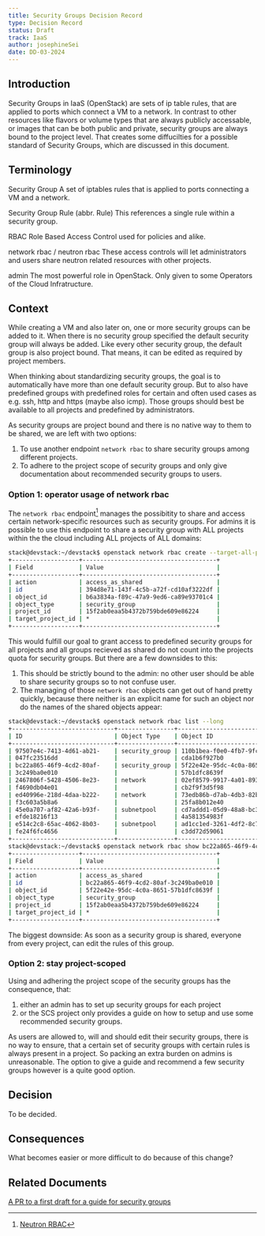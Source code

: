 ```yaml
---
title: Security Groups Decision Record
type: Decision Record
status: Draft
track: IaaS
author: josephineSei
date: DD-03-2024
---
```


## Introduction

Security Groups in IaaS (OpenStack) are sets of ip table rules, that are applied to ports which connect a VM to a network.
In contrast to other resources like flavors or volume types that are always publicly accessable, or images that can be both public and private, security groups are always bound to the project level.
That creates some diffucilties for a possible standard of Security Groups, which are discussed in this document.

## Terminology

Security Group
  A set of iptables rules that is applied to ports connecting a VM and a network.

Security Group Rule (abbr. Rule)
  This references a single rule within a security group.

RBAC
  Role Based Access Control used for policies and alike.

network rbac / neutron rbac
  These access controls will let administrators and users share neutron related resources with other projects.

admin
  The most powerful role in OpenStack. Only given to some Operators of the Cloud Infratructure.

## Context

While creating a VM and also later on, one or more security groups can be added to it.
When there is no security group specified the default security group will always be added.
Like every other security group, the default group is also project bound.
That means, it can be edited as required by project members.

When thinking about standardizing security groups, the goal is to automatically have more than one default security group.
But to also have predefined groups with predefined roles for certain and often used cases as e.g. ssh, http and https (maybe also icmp).
Those groups should best be available to all projects and predefined by administrators.

As security groups are project bound and there is no native way to them to be shared, we are left with two options:

1. To use another endpoint `network rbac` to share security groups among different projects.
2. To adhere to the project scope of security groups and only give documentation about recommended security groups to users.

### Option 1: operator usage of network rbac

The `network rbac` endpoint[^1] manages the possibitity to share and access certain network-specific resources such as security groups.
For admins it is possible to use this endpoint to share a security group with ALL projects within the the cloud including ALL projects of ALL domains:

```bash
stack@devstack:~/devstack$ openstack network rbac create --target-all-projects --action access_as_shared --type security_group group-for-everyone
+-------------------+--------------------------------------+
| Field             | Value                                |
+-------------------+--------------------------------------+
| action            | access_as_shared                     |
| id                | 394d8e71-143f-4c5b-a72f-cd10af3222df |
| object_id         | b6a3834a-f89c-47a9-9ed6-ca89e93701c4 |
| object_type       | security_group                       |
| project_id        | 15f2ab0eaa5b4372b759bde609e86224     |
| target_project_id | *                                    |
+-------------------+--------------------------------------+
```

This would fulfill our goal to grant access to predefined security groups for all projects and all groups recieved as shared do not count into the projects quota for security groups.
But there are a few downsides to this:

1. This should be strictly bound to the admin: no other user should be able to share security groups so to not confuse user.
2. The managing of those `network rbac` objects can get out of hand pretty quickly, because there neither is an explicit name for such an object nor do the names of the shared objects appear:

```bash
stack@devstack:~/devstack$ openstack network rbac list --long
+-----------------------------+----------------+-----------------------------+--------------------+
| ID                          | Object Type    | Object ID                   | Action             |
+-----------------------------+----------------+-----------------------------+--------------------+
| 97507e4c-7413-4d61-ab21-    | security_group | 110b1bea-f0e0-4fb7-9fc7-    | access_as_shared   |
| 047fc23516dd                |                | cda1b6f927b0                |                    |
| bc22a865-46f9-4cd2-80af-    | security_group | 5f22e42e-95dc-4c0a-8651-    | access_as_shared   |
| 3c249ba0e010                |                | 57b1dfc8639f                |                    |
| 2467806f-5428-4506-8e23-    | network        | 02ef8579-9917-4a01-893d-    | access_as_shared   |
| f4690db04e01                |                | cb2f9f3d5f98                |                    |
| ed40996e-218d-4daa-b222-    | network        | 73edb86b-d7ab-4db3-82b7-    | access_as_external |
| f3c603a5b8a6                |                | 25fa8b012e40                |                    |
| 45e0a707-af82-42a6-b93f-    | subnetpool     | cd7addd1-05d9-48a8-bc38-    | access_as_shared   |
| efde18216f13                |                | 4a581354983f                |                    |
| e514c2c8-65ac-4062-8b03-    | subnetpool     | ad1cc1ed-3261-4df2-8c73-    | access_as_shared   |
| fe24f6fc4656                |                | c3dd72d59061                |                    |
+-----------------------------+----------------+-----------------------------+--------------------+
stack@devstack:~/devstack$ openstack network rbac show bc22a865-46f9-4cd2-80af-3c249ba0e010
+-------------------+--------------------------------------+
| Field             | Value                                |
+-------------------+--------------------------------------+
| action            | access_as_shared                     |
| id                | bc22a865-46f9-4cd2-80af-3c249ba0e010 |
| object_id         | 5f22e42e-95dc-4c0a-8651-57b1dfc8639f |
| object_type       | security_group                       |
| project_id        | 15f2ab0eaa5b4372b759bde609e86224     |
| target_project_id | *                                    |
+-------------------+--------------------------------------+
```

The biggest downside: As soon as a security group is shared, everyone from every project, can edit the rules of this group.

[^1]: [Neutron RBAC](https://docs.openstack.org/neutron/latest/admin/config-rbac.html)

### Option 2: stay project-scoped

Using and adhering the project scope of the security groups has the consequence, that:

1. either an admin has to set up security groups for each project
2. or the SCS project only provides a guide on how to setup and use some recommended security groups.

As users are allowed to, will and should edit their security groups, there is no way to ensure, that a certain set of security groups with certain rules is always present in a project.
So packing an extra burden on admins is unreasonable.
The option to give a guide and recommend a few security groups however is a quite good option.

## Decision

To be decided.

## Consequences

What becomes easier or more difficult to do because of this change?

## Related Documents

[A PR to a first draft for a guide for security groups](https://github.com/SovereignCloudStack/docs/pull/142)
